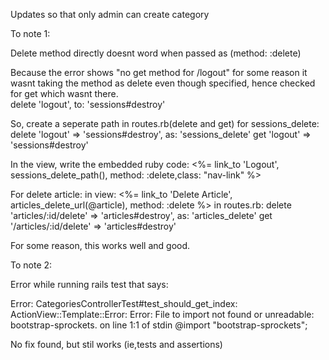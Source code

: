 Updates so that only admin can create category





 
To note 1:

Delete method directly doesnt word when passed as (method: :delete)

Because the error shows "no get method for /logout" for some reason it wasnt taking the method as delete even though specified, hence checked for get which wasnt there.   
    delete 'logout', to: 'sessions#destroy'

So, create a seperate path in routes.rb(delete and get) for sessions_delete:
    delete 'logout' => 'sessions#destroy', as: 'sessions_delete'
    get 'logout' => 'sessions#destroy'

In the view, write the embedded ruby code:
            <%= link_to 'Logout', sessions_delete_path(), method: :delete,class: "nav-link" %>


For delete article:
in view:
<%= link_to 'Delete Article', articles_delete_url(@article), method: :delete %>
in routes.rb:
 delete 'articles/:id/delete' => 'articles#destroy', as: 'articles_delete'
  get '/articles/:id/delete' => 'articles#destroy'

For some reason, this works well and good.

To note 2:

Error while running rails test that says:

Error:
CategoriesControllerTest#test_should_get_index:
ActionView::Template::Error: Error: File to import not found or unreadable: bootstrap-sprockets.
        on line 1:1 of stdin
 @import "bootstrap-sprockets";

No fix found, but stil works (ie,tests and assertions)


